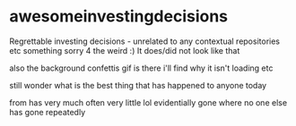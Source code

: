 # awesomeinvestingdecisions
Regrettable investing decisions - unrelated to any contextual repositories etc
something sorry 4 the weird :)
It does/did not look like that 
 
 also the background confettis gif is there i'll find why it isn't loading etc

still wonder what is the best thing that has happened to anyone today 

from has very much often very little lol evidentially gone where no one else has gone repeatedly  
